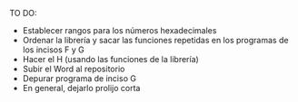 TO DO:

- Establecer rangos para los números hexadecimales
- Ordenar la librería y sacar las funciones repetidas en los programas de los incisos F y G
- Hacer el H (usando las funciones de la librería)
- Subir el Word al repositorio
- Depurar programa de inciso G
- En general, dejarlo prolijo corta
